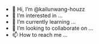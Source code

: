 - 👋 Hi, I’m @kailunwang-houzz
- 👀 I’m interested in ...
- 🌱 I’m currently learning ...
- 💞️ I’m looking to collaborate on ...
- 📫 How to reach me ...

<!---
kailunwang-houzz/kailunwang-houzz is a ✨ special ✨ repository because its `README.md` (this file) appears on your GitHub profile.
You can click the Preview link to take a look at your changes.
--->
